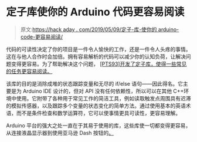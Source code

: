 # 定子库使你的 Arduino 代码更容易阅读

> 原文:[https://hack aday . com/2019/05/09/定子-库-使你的 arduino-code-更容易阅读/](https://hackaday.com/2019/05/09/stator-library-makes-your-arduino-code-easier-to-read/)

代码的可读性决定了你的项目是一件令人愉快的工作，还是一件令人头疼的事情。这在与他人合作时会加倍。拥有容易解析的代码可以减少你的认知负荷，让解决问题变得更容易。为了帮助解决这个问题， [[PTS93]开发了定子库，使得一些常见的任务更容易阅读。](https://github.com/PTS93/Stator)

该库的目的是消除成堆的状态跟踪变量和无尽的 if/else 语句——因此得名。它主要是为 Arduino IDE 设计的，但对 API 没有任何依赖性，所以可以在其他 C++环境中使用。它附带了各种用于常见工作的简洁工具，例如读取触发点周围具有迟滞的模拟传感器，以及跟踪多个变量的状态变化的简单方法。通过使用基本的英语术语，而不是条件检查和数学运算符，它可以使事情更具可读性，更容易理解。

Arduino 平台的强大之处一直在于其易于使用的库，这些库使一切都变得更容易，从连接液晶显示器到使用亚马逊 Dash 按钮的[。](https://hackaday.com/2017/02/02/dash-with-arduino/)